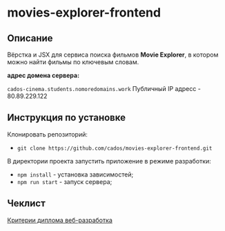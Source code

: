 # movies-explorer-frontend

## Описание

Вёрстка и JSX для сервиса поиска фильмов **Movie Explorer**, в котором можно найти фильмы по ключевым словам.

**адрес домена сервера:**

`cados-cinema.students.nomoredomains.work`
Публичный IP адресс - 80.89.229.122

## Инструкция по установке

Клонировать репозиторий:

* `git clone https://github.com/cados/movies-explorer-frontend.git`

В директории проекта запустить приложение в режиме разработки:

* `npm install` - установка зависимостей;
* `npm run start` - запуск сервера;

## Чеклист

[Критерии диплома веб-разработка](https://code.s3.yandex.net/web-developer/static/new-program/web-diploma-criteria-2.0/index.html#jsx)
